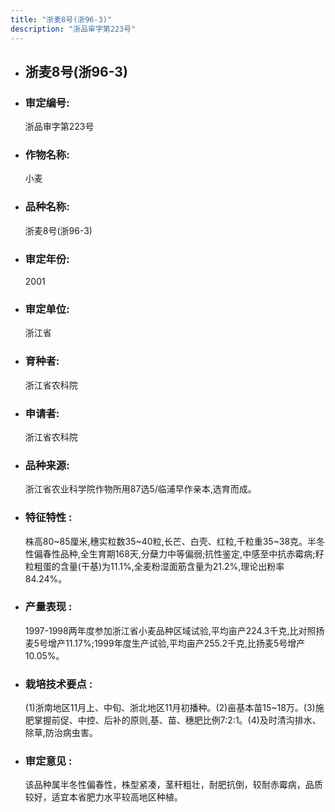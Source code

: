 ```yaml
---
title: "浙麦8号(浙96-3)"
description: "浙品审字第223号"
---
```

* ## 浙麦8号(浙96-3)
* ###  审定编号:  
   浙品审字第223号

*  ### 作物名称:  
   小麦

*   ###  品种名称: 
    浙麦8号(浙96-3)

*   ### 审定年份: 
    2001

*   ### 审定单位:  
    浙江省

*   ### 育种者:  
    浙江省农科院

*   ### 申请者:  
    浙江省农科院

*   ### 品种来源:  
    浙江省农业科学院作物所用87选5/临浦早作亲本,选育而成。

*   ### 特征特性 : 
    株高80~85厘米,穗实粒数35~40粒,长芒、白壳、红粒,千粒重35~38克。半冬性偏春性品种,全生育期168天,分蘖力中等偏弱;抗性鉴定,中感至中抗赤霉病;籽粒粗蛋的含量(干基)为11.1%,全麦粉湿面筋含量为21.2%,理论出粉率84.24%。

*   ### 产量表现 : 
    1997-1998两年度参加浙江省小麦品种区域试验,平均亩产224.3千克,比对照扬麦5号增产11.17%;1999年度生产试验,平均亩产255.2千克,比扬麦5号增产10.05%。

*   ### 栽培技术要点 : 
    (1)浙南地区11月上、中旬、浙北地区11月初播种。(2)亩基本苗15~18万。(3)施肥掌握前促、中控、后补的原则,基、苗、穗肥比例7:2:1。(4)及时清沟排水、除草,防治病虫害。

*   ### 审定意见 : 
    该品种属半冬性偏春性，株型紧凑，茎秆粗壮，耐肥抗倒，较耐赤霉病，品质较好，适宜本省肥力水平较高地区种植。
